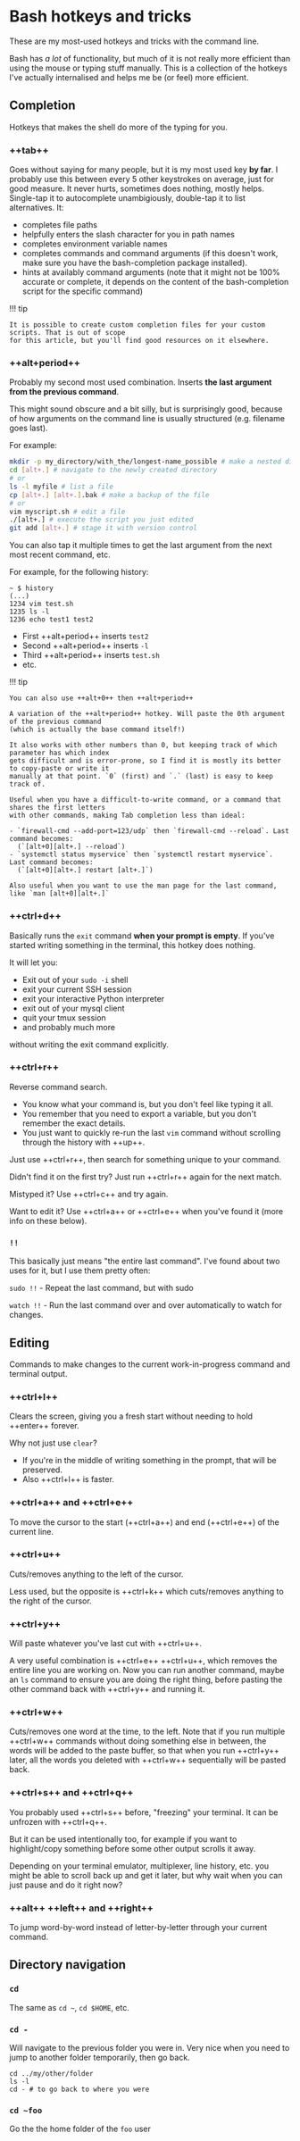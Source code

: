 # Bash hotkeys and tricks

These are my most-used hotkeys and tricks with the command line.

Bash has *a lot* of functionality, but much of it is not really more efficient than using the mouse
or typing stuff manually. This is a collection of the hotkeys I've actually internalised and helps
me be (or feel) more efficient.

## Completion

Hotkeys that makes the shell do more of the typing for you.

### ++tab++

Goes without saying for many people, but it is my most used key **by far**. I probably use this
between every 5 other keystrokes on average, just for good measure. It never hurts, sometimes does
nothing, mostly helps. Single-tap it to autocomplete unambigiously, double-tap it to list
alternatives. It:

- completes file paths
- helpfully enters the slash character for you in path names
- completes environment variable names
- completes commands and command arguments (if this doesn't work, make sure you have the
  bash-completion package installed).
- hints at availably command arguments (note that it might not be 100% accurate or complete, it
  depends on the content of the bash-completion script for the specific command)

!!! tip

    It is possible to create custom completion files for your custom scripts. That is out of scope
    for this article, but you'll find good resources on it elsewhere.


### ++alt+period++

Probably my second most used combination. Inserts **the last argument from the previous command**.

This might sound obscure and a bit silly, but is surprisingly good, because of how arguments on the
command line is usually structured (e.g. filename goes last).

For example:

```bash
mkdir -p my_directory/with_the/longest-name_possible # make a nested directory
cd [alt+.] # navigate to the newly created directory
# or
ls -l myfile # list a file
cp [alt+.] [alt+.].bak # make a backup of the file
# or
vim myscript.sh # edit a file
./[alt+.] # execute the script you just edited
git add [alt+.] # stage it with version control

```

You can also tap it multiple times to get the last argument from the next most recent command, etc.

For example, for the following history:

```shell
~ $ history
(...)
1234 vim test.sh
1235 ls -l
1236 echo test1 test2
```

- First ++alt+period++ inserts `test2`
- Second ++alt+period++ inserts `-l`
- Third ++alt+period++ inserts `test.sh`
- etc.

!!! tip

    You can also use ++alt+0++ then ++alt+period++
    
    A variation of the ++alt+period++ hotkey. Will paste the 0th argument of the previous command
    (which is actually the base command itself!)

    It also works with other numbers than 0, but keeping track of which parameter has which index
    gets difficult and is error-prone, so I find it is mostly its better to copy-paste or write it
    manually at that point. `0` (first) and `.` (last) is easy to keep track of.
    
    Useful when you have a difficult-to-write command, or a command that shares the first letters
    with other commands, making Tab completion less than ideal:

    - `firewall-cmd --add-port=123/udp` then `firewall-cmd --reload`. Last command becomes:
      (`[alt+0][alt+.] --reload`)
    - `systemctl status myservice` then `systemctl restart myservice`. Last command becomes:
      (`[alt+0][alt+.] restart [alt+.]`)

    Also useful when you want to use the man page for the last command, like `man [alt+0][alt+.]`


### ++ctrl+d++

Basically runs the `exit` command **when your prompt is empty**. If you've started writing
something in the terminal, this hotkey does nothing.

It will let you:

- Exit out of your `sudo -i` shell
- exit your current SSH session
- exit your interactive Python interpreter
- exit out of your mysql client
- quit your tmux session
- and probably much more

without writing the exit command explicitly.


### ++ctrl+r++

Reverse command search.

- You know what your command is, but you don't feel like typing it all.
- You remember that you need to export a variable, but you don't remember the exact details.
- You just want to quickly re-run the last `vim` command without scrolling through the history
  with ++up++.

Just use ++ctrl+r++, then search for something unique to your command.

Didn't find it on the first try? Just run ++ctrl+r++ again for the next match.

Mistyped it? Use ++ctrl+c++ and try again.

Want to edit it? Use ++ctrl+a++ or ++ctrl+e++ when you've found it (more info on these below).


### `!!`

This basically just means "the entire last command". I've found about two uses for it, but I use
them pretty often:

`sudo !!` - Repeat the last command, but with sudo

`watch !!` - Run the last command over and over automatically to watch for changes.

## Editing

Commands to make changes to the current work-in-progress command and terminal output.

### ++ctrl+l++

Clears the screen, giving you a fresh start without needing to hold ++enter++ forever.

Why not just use `clear`?

- If you're in the middle of writing something in the prompt, that will be preserved.
- Also ++ctrl+l++ is faster.

### ++ctrl+a++ and ++ctrl+e++

To move the cursor to the start (++ctrl+a++) and end (++ctrl+e++) of the current line.

### ++ctrl+u++

Cuts/removes anything to the left of the cursor.

Less used, but the opposite is ++ctrl+k++ which cuts/removes anything to the right of the cursor.

### ++ctrl+y++

Will paste whatever you've last cut with ++ctrl+u++.

A very useful combination is ++ctrl+e++ ++ctrl+u++, which removes the entire line you are working
on. Now you can run another command, maybe an `ls` command to ensure you are doing the right thing,
before pasting the other command back with ++ctrl+y++ and running it.

### ++ctrl+w++

Cuts/removes one word at the time, to the left. Note that if you run multiple ++ctrl+w++ commands
without doing something else in between, the words will be added to the paste buffer, so that when
you run ++ctrl+y++ later, all the words you deleted with ++ctrl+w++ sequentially will be pasted
back.

### ++ctrl+s++ and ++ctrl+q++

You probably used ++ctrl+s++ before, "freezing" your terminal. It can be unfrozen with ++ctrl+q++.

But it can be used intentionally too, for example if you want to highlight/copy something before
some other output scrolls it away.

Depending on your terminal emulator, multiplexer, line history, etc. you might be able to scroll
back up and get it later, but why wait when you can just pause and do it right now?


### ++alt++ ++left++ and ++right++

To jump word-by-word instead of letter-by-letter through your current command.


## Directory navigation

### `cd`

The same as `cd ~`, `cd $HOME`, etc.

### `cd -`

Will navigate to the previous folder you were in. Very nice when you need to jump to another folder
temporarily, then go back.

```shell
cd ../my/other/folder
ls -l
cd - # to go back to where you were
```

### `cd ~foo`

Go the the home folder of the `foo` user
